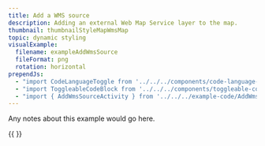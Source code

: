 ```yaml
---
title: Add a WMS source
description: Adding an external Web Map Service layer to the map.
thumbnail: thumbnailStyleMapWmsMap
topic: dynamic styling
visualExample:
  filename: exampleAddWmsSource
  fileFormat: png
  rotation: horizontal
prependJs:
  - "import CodeLanguageToggle from '../../../components/code-language-toggle'"
  - "import ToggleableCodeBlock from '../../../components/toggleable-code-block'"
  - "import { AddWmsSourceActivity } from '../../../example-code/AddWmsSourceActivity.js'"
---
```


Any notes about this example would go here. 

{{
  <CodeLanguageToggle />
  <ToggleableCodeBlock 
    codeSnippet={AddWmsSourceActivity}
  />
}}
